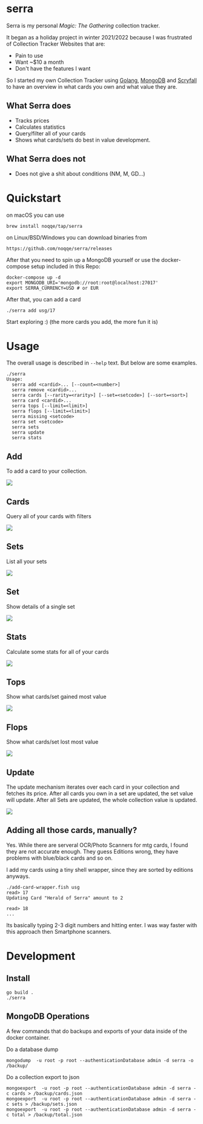 # serra

Serra is my personal *Magic: The Gathering* collection tracker.

It began as a holiday project in winter 2021/2022 because I was frustrated of
Collection Tracker Websites that are:

* Pain to use
* Want ~$10 a month
* Don't have the features I want

So I started my own Collection Tracker using [Golang](https://golang.org),
[MongoDB](https://mongodb.com) and [Scryfall](https://scryfall.com) to have
an overview in what cards you own and what value they are.

## What Serra does

* Tracks prices
* Calculates statistics
* Query/filter all of your cards
* Shows what cards/sets do best in value development.

## What Serra does not

* Does not give a shit about conditions (NM, M, GD...)

# Quickstart

on macOS you can use

    brew install noqqe/tap/serra

on Linux/BSD/Windows you can download binaries from

    https://github.com/noqqe/serra/releases

After that you need to spin up a MongoDB yourself or use the docker-compose
setup included in this Repo:

    docker-compose up -d
    export MONGODB_URI='mongodb://root:root@localhost:27017'
    export SERRA_CURRENCY=USD # or EUR

After that, you can add a card

    ./serra add usg/17

Start exploring :) (the more cards you add, the more fun it is)

# Usage

The overall usage is described in `--help` text. But below are some examples.
```
./serra
Usage:
  serra add <cardid>... [--count=<number>]
  serra remove <cardid>...
  serra cards [--rarity=<rarity>] [--set=<setcode>] [--sort=<sort>]
  serra card <cardid>...
  serra tops [--limit=<limit>]
  serra flops [--limit=<limit>]
  serra missing <setcode>
  serra set <setcode>
  serra sets
  serra update
  serra stats
```

## Add

To add a card to your collection.

![](https://github.com/noqqe/serra/blob/main/imgs/add.png)

## Cards

Query all of your cards with filters

![](https://github.com/noqqe/serra/blob/main/imgs/cards.png)

## Sets

List all your sets

![](https://github.com/noqqe/serra/blob/main/imgs/sets.png)

## Set

Show details of a single set

![](https://github.com/noqqe/serra/blob/main/imgs/set.png)

## Stats

Calculate some stats for all of your cards

![](https://github.com/noqqe/serra/blob/main/imgs/stats.png)

## Tops

Show what cards/set gained most value

![](https://github.com/noqqe/serra/blob/main/imgs/tops.png)

## Flops

Show what cards/set lost most value

![](https://github.com/noqqe/serra/blob/main/imgs/flops.png)

## Update

The update mechanism iterates over each card in your collection and fetches
its price. After all cards you own in a set are updated, the set value will
update. After all Sets are updated, the whole collection value is updated.

![](https://github.com/noqqe/serra/blob/main/imgs/update.png)

## Adding all those cards, manually?

Yes. While there are serveral OCR/Photo Scanners for mtg cards, I found they
are not accurate enough. They guess Editions wrong, they have problems with
blue/black cards and so on.

I add my cards using a tiny shell wrapper, since they are sorted by editions
anyways.

```
./add-card-wrapper.fish usg
read> 17
Updating Card "Herald of Serra" amount to 2

read> 18
...
```

Its basically typing 2-3 digit numbers and hitting enter. I was way faster
with this approach then Smartphone scanners.

# Development

## Install

    go build .
    ./serra

## MongoDB Operations

A few commands that do backups and exports of your data inside of the docker
container.

Do a database dump

    mongodump  -u root -p root --authenticationDatabase admin -d serra -o /backup/

Do a collection export to json

    mongoexport  -u root -p root --authenticationDatabase admin -d serra -c cards > /backup/cards.json
    mongoexport  -u root -p root --authenticationDatabase admin -d serra -c sets > /backup/sets.json
    mongoexport  -u root -p root --authenticationDatabase admin -d serra -c total > /backup/total.json
